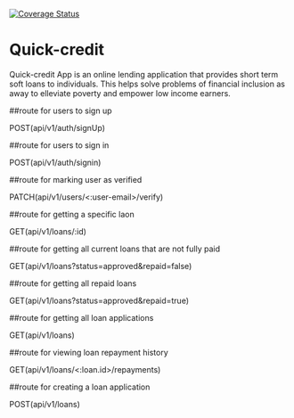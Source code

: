 [![Coverage Status](https://coveralls.io/repos/github/africanoKevin/Quick-credit/badge.svg?branch=develop)](https://coveralls.io/github/africanoKevin/Quick-credit?branch=develop)

# Quick-credit

Quick-credit App is an online lending application that provides short term soft loans to individuals. This helps solve problems of financial inclusion as away to elleviate poverty and empower low income earners.

##route for users to sign up

POST(api/v1/auth/signUp)

##route for users to sign in

POST(api/v1/auth/signin)

##route for marking user as verified

PATCH(api/v1/users/<:user-email>/verify)

##route for getting a specific laon

GET(api/v1/loans/:id)

##route for getting all current loans that are not fully paid

GET(api/v1/loans?status=approved&repaid=false)

##route for getting all repaid loans

GET(api/v1/loans?status=approved&repaid=true)

##route for getting all loan applications

GET(api/v1/loans)

##route for viewing loan repayment history

GET(api/v1/loans/<:loan.id>/repayments)

##route for creating a loan application

POST(api/v1/loans)



